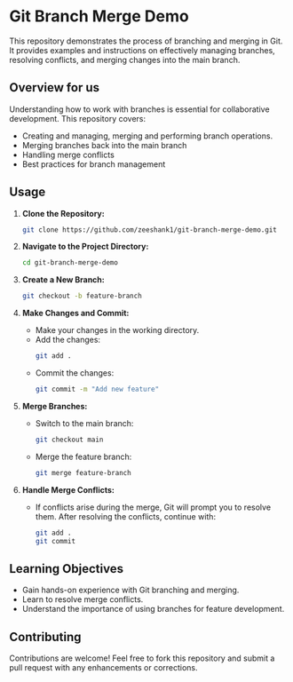 
# Git Branch Merge Demo

This repository demonstrates the process of branching and merging in Git. It provides examples and instructions on effectively managing branches, resolving conflicts, and merging changes into the main branch.

## Overview for us

Understanding how to work with branches is essential for collaborative development. This repository covers:

- Creating and managing, merging and performing branch operations.
- Merging branches back into the main branch
- Handling merge conflicts
- Best practices for branch management

## Usage

1. **Clone the Repository:**
   ```bash
   git clone https://github.com/zeeshank1/git-branch-merge-demo.git
   ```

2. **Navigate to the Project Directory:**
   ```bash
   cd git-branch-merge-demo
   ```

3. **Create a New Branch:**
   ```bash
   git checkout -b feature-branch
   ```

4. **Make Changes and Commit:**
   - Make your changes in the working directory.
   - Add the changes:
     ```bash
     git add .
     ```
   - Commit the changes:
     ```bash
     git commit -m "Add new feature"
     ```

5. **Merge Branches:**
   - Switch to the main branch:
     ```bash
     git checkout main
     ```
   - Merge the feature branch:
     ```bash
     git merge feature-branch
     ```

6. **Handle Merge Conflicts:**
   - If conflicts arise during the merge, Git will prompt you to resolve them. After resolving the conflicts, continue with:
     ```bash
     git add .
     git commit
     ```

## Learning Objectives

- Gain hands-on experience with Git branching and merging.
- Learn to resolve merge conflicts.
- Understand the importance of using branches for feature development.

## Contributing

Contributions are welcome! Feel free to fork this repository and submit a pull request with any enhancements or corrections.
